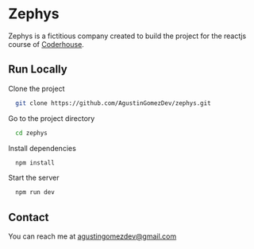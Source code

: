 # Zephys

Zephys is a fictitious company created to build the project for the reactjs course of [Coderhouse](https://www.coderhouse.com).


## Run Locally

Clone the project

```bash
  git clone https://github.com/AgustinGomezDev/zephys.git
```

Go to the project directory

```bash
  cd zephys
```

Install dependencies

```bash
  npm install
```

Start the server

```bash
  npm run dev
```

## Contact 
You can reach me at agustingomezdev@gmail.com